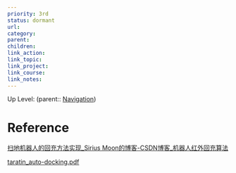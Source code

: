 ```yaml
---
priority: 3rd
status: dormant
url: 
category: 
parent: 
children: 
link_action: 
link_topic: 
link_project: 
link_course: 
link_notes: 
---
```

Up Level: (parent:: [Navigation](Navigation.md))


# Reference 

[扫地机器人的回充方法实现_Sirius Moon的博客-CSDN博客_机器人红外回充算法](https://blog.csdn.net/siriusmoon/article/details/103907901)

[taratin_auto-docking.pdf](Automatic%20docking/taratin_auto-docking.pdf)